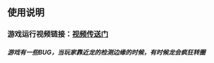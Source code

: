## 使用说明
### 游戏运行视频链接：[视频传送门](https://www.bilibili.com/video/av73382221/ "视频")

##### 游戏有一些BUG，当玩家靠近龙的检测边缘的时候，有时候龙会疯狂转圈



